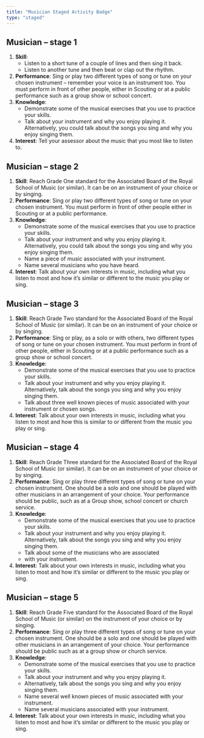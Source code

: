 ```yaml
---
title: "Musician Staged Activity Badge"
type: "staged"
---
```


## Musician – stage 1

1. **Skill**:
	* Listen to a short tune of a couple of lines and then sing it back.
	* Listen to another tune and then beat or clap out the rhythm.
2. **Performance**: Sing or play two different types of song or tune on your chosen instrument – remember your voice is an instrument too. You must perform in front of other people, either in Scouting or at a public performance  such as a group show or school concert.
3. **Knowledge**: 
	* Demonstrate some of the musical exercises that you use to 
practice your skills. 
	* Talk about your instrument and why you enjoy playing it. Alternatively, you could talk about the songs you sing and why you enjoy singing them.
4. **Interest**: Tell your assessor about the music that you most like to listen to.

## Musician – stage 2

1. **Skill**: Reach Grade One standard for the Associated Board of the Royal 
School of Music (or similar). It can be on an instrument of your choice or by singing.
2. **Performance**: Sing or play two different types of song or tune on your chosen instrument. You must perform in front of other people either in Scouting or at a public performance.
3. **Knowledge**: 
	* Demonstrate some of the musical exercises that you use to practice your skills.
	* Talk about your instrument and why you enjoy playing it. Alternatively, you could talk about the songs you sing and why you enjoy singing them.
	* Name a piece of music associated with your instrument.
	* Name several musicians who you have heard.
4. **Interest**: Talk about your own interests in music, including what you listen to most and how it’s similar or different to the music you play or sing.

## Musician – stage 3

1. **Skill**: Reach Grade Two standard for the Associated Board of the Royal 
School of Music (or similar). It can be on an instrument of your choice or by singing.
2. **Performance**: Sing or play, as a solo or with others, two different types of song or tune on your chosen instrument. You must perform in front of other people, either in Scouting or at a public performance  such 
as a group show or school concert.
3. **Knowledge**: 
	* Demonstrate some of the musical exercises that you use to practice your skills.
	* Talk about your instrument and why you enjoy playing it. Alternatively, talk about the songs you sing and why you enjoy singing them.
	* Talk about three well known pieces of music associated with your instrument or chosen songs.
4. **Interest**: Talk about your own interests in music, including what you listen to most and how this is similar to or different from the music you play or sing.

## Musician – stage 4

1. **Skill**: Reach Grade Three standard for the Associated Board of the 
Royal School of Music (or similar). It can be on an instrument of your choice or by singing.
2. **Performance**: Sing or play three different types of song or tune on your chosen instrument. One should be a solo and one should be played with other musicians in an arrangement of your choice. Your performance should be public, such as at a Group show, school concert or church service.
3. **Knowledge**:
	* Demonstrate some of the musical exercises that you use to practice your skills.
	* Talk about your instrument and why you enjoy playing it. Alternatively, talk about the songs you sing and why you enjoy singing them.
	* Talk about some of the musicians who are associated 
	* with your instrument.
4. **Interest**: Talk about your own interests in music, including what you listen to most and how it’s similar or different to the music you play or sing.

## Musician – stage 5

1. **Skill**: Reach Grade Five standard for the Associated Board of the 
Royal School of Music (or similar) on the instrument of your choice or by singing.
2. **Performance**: Sing or play three different types of song or tune on your chosen instrument. One should be a solo and one should be played with other musicians in an arrangement of your choice. Your performance should be public such as at a group show or church service.
3. **Knowledge**:
	* Demonstrate some of the musical exercises that you use to practice your skills.
	* Talk about your instrument and why you enjoy playing it. 
	* Alternatively, talk about the songs you sing and why you enjoy singing them.
	* Name several well known pieces of music associated with your instrument.
	* Name several musicians associated with your instrument.
4. **Interest**: Talk about your own interests in music, including what you listen to most and how it’s similar or different to the music you play or sing.
